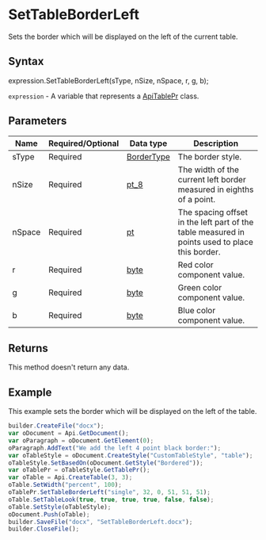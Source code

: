 # SetTableBorderLeft

Sets the border which will be displayed on the left of the current table.

## Syntax

expression.SetTableBorderLeft(sType, nSize, nSpace, r, g, b);

`expression` - A variable that represents a [ApiTablePr](../ApiTablePr.md) class.

## Parameters

| **Name** | **Required/Optional** | **Data type** | **Description** |
| ------------- | ------------- | ------------- | ------------- |
| sType | Required | [BorderType](../../../Enumerations/BorderType.md) | The border style. |
| nSize | Required | [pt_8](../../../Enumerations/pt_8.md) | The width of the current left border measured in eighths of a point. |
| nSpace | Required | [pt](../../../Enumerations/pt.md) | The spacing offset in the left part of the table measured in points used to place this border. |
| r | Required | [byte](../../../Enumerations/byte.md) | Red color component value. |
| g | Required | [byte](../../../Enumerations/byte.md) | Green color component value. |
| b | Required | [byte](../../../Enumerations/byte.md) | Blue color component value. |

## Returns

This method doesn't return any data.

## Example

This example sets the border which will be displayed on the left of the table.

```javascript
builder.CreateFile("docx");
var oDocument = Api.GetDocument();
var oParagraph = oDocument.GetElement(0);
oParagraph.AddText("We add the left 4 point black border:");
var oTableStyle = oDocument.CreateStyle("CustomTableStyle", "table");
oTableStyle.SetBasedOn(oDocument.GetStyle("Bordered"));
var oTablePr = oTableStyle.GetTablePr();
var oTable = Api.CreateTable(3, 3);
oTable.SetWidth("percent", 100);
oTablePr.SetTableBorderLeft("single", 32, 0, 51, 51, 51);
oTable.SetTableLook(true, true, true, true, false, false);
oTable.SetStyle(oTableStyle);
oDocument.Push(oTable);
builder.SaveFile("docx", "SetTableBorderLeft.docx");
builder.CloseFile();
```
